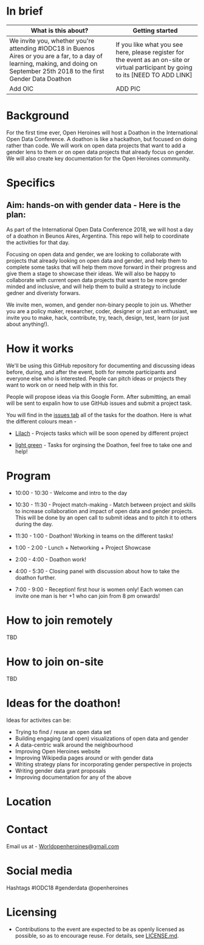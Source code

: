
# In brief

| What is this about? | Getting started |
| --- | --- |
| We invite you, whether you're attending #IODC18 in Buenos Aires or you are a far, to a day of learning, making, and doing on September 25th 2018 to the first Gender Data Doathon   | If you like what you see here, please register for the event as an on-site or virtual participant by going to its [NEED TO ADD LINK]  |
| Add OIC | ADD PIC|

# Background
For the first time ever, Open Heroines will host a Doathon in the International Open Data Conference. A doathon is like a hackathon, but focused on doing rather than code. We will work on open data projects that want to add a gender lens to them or on open data projects that already focus on gender. We will also create key documentation for the Open Heroines community. 

# Specifics

## Aim: hands-on with gender data - Here is the plan:
As part of the International Open Data Conference 2018, we will host a day of a doathon in Beunos Aires, Argentina. This repo will help to coordinate the activities for that day. 

Focusing on open data and gender, we are looking to collaborate with projects that already looking on open data and gender, and help them to complete some tasks that will help them move forward in their progress and give them a stage to showcase their ideas. We will also be happy to collaborate with current open data projects that want to be more gender minded and inclusive, and will help them to build a strategy to include gedner and diveristy forwars. 

We invite men, women, and gender non-binary people to join us. Whether you are a policy maker, researcher, coder, designer or just an enthusiast, we invite you to make, hack, contribute, try, teach, design, test, learn (or just about anything!). 

# How it works

We'll be using this GitHub repository for documenting and discussing ideas before, during, and after the event, both for remote participants and everyone else who is interested. People can pitch ideas or projects they want to work on or need help with in this for. 

People will propose ideas via this Google Form. After submitting, an email will be sent to expalin how to use GitHub issues and submit a project task. 

You will find in the [issues tab](https://github.com/OpenHeroines/gender-doathon/issues) all of the tasks for the doathon. Here is what the different colours mean - 

- [Lilach](https://github.com/OpenHeroines/gender-doathon/labels/Projects) - Projects tasks which will be soon opened by different project 

 - [light green](https://github.com/OpenHeroines/gender-doathon/labels/Logistics) - Tasks for orginsing the Doathon, feel free to take one and help!


# Program
* 10:00 - 10:30 - Welcome and intro to the day
* 10:30 - 11:30 - Project match-making - Match between project and skills to increase collaboration and impact of open data and gender projects. This will be done by an open call to submit ideas and to pitch it to others during the day.
* 11:30 - 1:00 - Doathon! Working in teams on the different tasks!
* 1:00 - 2:00 - Lunch + Networking + Project Showcase
* 2:00 - 4:00 - Doathon work!
* 4:00 - 5:30 - Closing panel with discussion about how to take the doathon further. 

* 7:00 - 9:00 - Reception! first hour is women only! Each women can invite one man is her +1 who can join from 8 pm onwards!


# How to join remotely
TBD


# How to join on-site
TBD


# Ideas for the doathon! 

Ideas for activites can be:
* Trying to find / reuse an open data set
* Building engaging (and open) visualizations of open data and gender
* A data-centric walk around the neighbourhood
* Improving Open Heroines website
* Improving Wikipedia pages around or with gender data
* Writing strategy plans for incorporating gender perspective in projects
* Writing gender data grant proposals
* Improving documentation for any of the above

# Location


# Contact
Email us at - Worldopenheroines@gmail.com

# Social media
Hashtags #IODC18 #genderdata @openheroines

# Licensing

* Contributions to the event are expected to be as openly licensed as possible, so as to encourage reuse. For details, see [LICENSE.md](https://github.com/sparcopen/open-research-doathon/blob/master/LICENSE.md).



